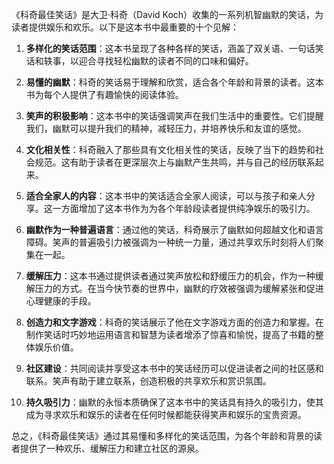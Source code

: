 《科奇最佳笑话》是大卫·科奇（David Koch）收集的一系列机智幽默的笑话，为读者提供娱乐和欢乐。以下是这本书中最重要的十个见解：

1. **多样化的笑话范围**：这本书呈现了各种各样的笑话，涵盖了双关语、一句话笑话和轶事，以迎合寻找轻松幽默的读者不同的口味和偏好。

2. **易懂的幽默**：科奇的笑话易于理解和欣赏，适合各个年龄和背景的读者。这本书为每个人提供了有趣愉快的阅读体验。

3. **笑声的积极影响**：这本书中的笑话强调笑声在我们生活中的重要性。它们提醒我们，幽默可以提升我们的精神，减轻压力，并培养快乐和友谊的感觉。

4. **文化相关性**：科奇融入了那些具有文化相关性的笑话，反映了当下的趋势和社会规范。这有助于读者在更深层次上与幽默产生共鸣，并与自己的经历联系起来。

5. **适合全家人的内容**：这本书中的笑话适合全家人阅读，可以与孩子和亲人分享。这一方面增加了这本书作为为各个年龄段读者提供纯净娱乐的吸引力。

6. **幽默作为一种普遍语言**：通过他的笑话，科奇展示了幽默如何超越文化和语言障碍。笑声的普遍吸引力被强调为一种统一力量，通过共享欢乐时刻将人们聚集在一起。

7. **缓解压力**：这本书通过提供读者通过笑声放松和舒缓压力的机会，作为一种缓解压力的方式。在当今快节奏的世界中，幽默的疗效被强调为缓解紧张和促进心理健康的手段。

8. **创造力和文字游戏**：科奇的笑话展示了他在文字游戏方面的创造力和掌握。在制作笑话时巧妙地运用语言和智慧为读者增添了惊喜和愉悦，提高了书籍的整体娱乐价值。

9. **社区建设**：共同阅读并享受这本书中的笑话经历可以促进读者之间的社区感和联系。笑声有助于建立联系，创造积极的共享欢乐和赏识氛围。

10. **持久吸引力**：幽默的永恒本质确保了这本书中的笑话具有持久的吸引力，使其成为寻求欢乐和娱乐的读者在任何时候都能获得笑声和娱乐的宝贵资源。

总之，《科奇最佳笑话》通过其易懂和多样化的笑话范围，为各个年龄和背景的读者提供了一种欢乐、缓解压力和建立社区的源泉。